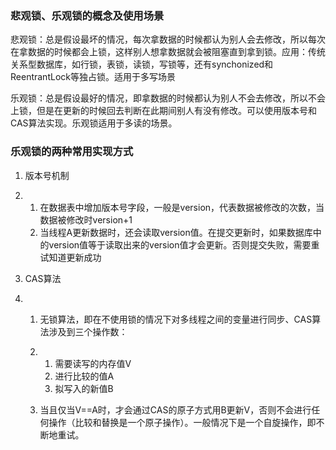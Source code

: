 ### **悲观锁、乐观锁的概念及使用场景**

悲观锁：总是假设最坏的情况，每次拿数据的时候都认为别人会去修改，所以每次在拿数据的时候都会上锁，这样别人想拿数据就会被阻塞直到拿到锁。应用：传统关系型数据库，如行锁，表锁，读锁，写锁等，还有synchonized和ReentrantLock等独占锁。适用于多写场景

乐观锁：总是假设最好的情况，即拿数据的时候都认为别人不会去修改，所以不会上锁，但是在更新的时候回去判断在此期间别人有没有修改。可以使用版本号和CAS算法实现。乐观锁适用于多读的场景。

### **乐观锁的两种常用实现方式**

1. 版本号机制

2. 1. 在数据表中增加版本号字段，一般是version，代表数据被修改的次数，当数据被修改时version+1
   2. 当线程A更新数据时，还会读取version值。在提交更新时，如果数据库中的version值等于读取出来的version值才会更新。否则提交失败，需要重试知道更新成功

3. CAS算法

4. 1. 无锁算法，即在不使用锁的情况下对多线程之间的变量进行同步、CAS算法涉及到三个操作数：

   2. 1. 需要读写的内存值V
      2. 进行比较的值A
      3. 拟写入的新值B

   3. 当且仅当V==A时，才会通过CAS的原子方式用B更新V，否则不会进行任何操作（比较和替换是一个原子操作）。一般情况下是一个自旋操作，即不断地重试。
